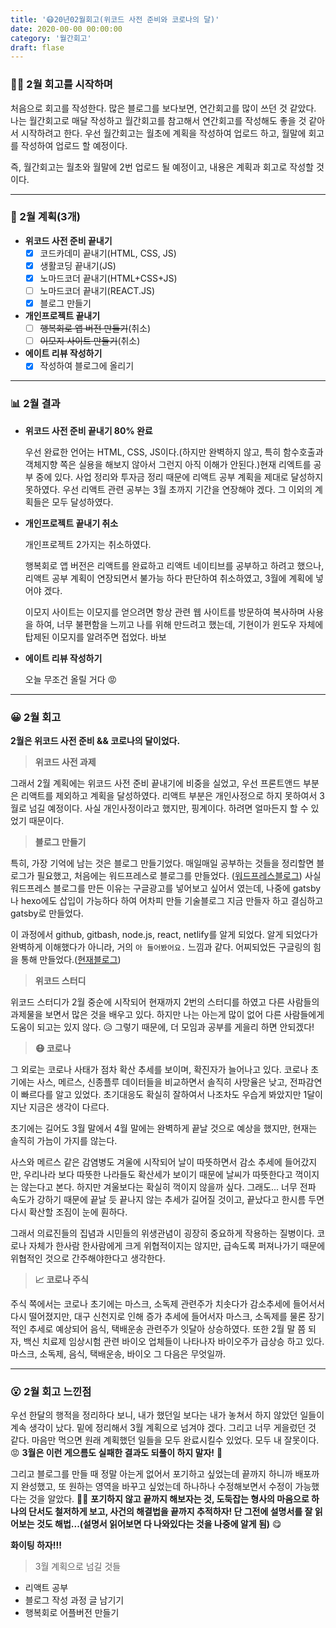 ```yaml
---
title: '😷20년02월회고(위코드 사전 준비와 코로나의 달)'
date: 2020-00-00 00:00:00
category: '월간회고'
draft: flase
---
```


### 🏋️‍♀️ 2월 회고를 시작하며

처음으로 회고를 작성한다. 많은 블로그를 보다보면, 연간회고를 많이 쓰던 것 같았다. 나는 월간회고로 매달 작성하고 월간회고를 참고해서 연간회고를 작성해도 좋을 것 같아서 시작하려고 한다. 우선 월간회고는 월초에 계획을 작성하여 업로드 하고, 월말에 회고를 작성하여 업로드 할 예정이다.

즉, 월간회고는 월초와 월말에 2번 업로드 될 예정이고, 내용은 계획과 회고로 작성할 것 이다.

---

### 📅 2월 계획(3개)

- **위코드 사전 준비 끝내기**
  - [x] 코드카데미 끝내기(HTML, CSS, JS)
  - [x] 생활코딩 끝내기(JS)
  - [x] 노마드코더 끝내기(HTML+CSS+JS)
  - [ ] 노마드코더 끝내기(REACT.JS)
  - [x] 블로그 만들기
- **개인프로젝트 끝내기**
  - [ ] ~~행복회로 앱 버전 만들기~~(취소)
  - [ ] ~~이모지 사이트 만들기~~(취소)
- **에이트 리뷰 작성하기**
  - [x] 작성하여 블로그에 올리기

---

### 📊 2월 결과

- **위코드 사전 준비 끝내기 80% 완료**

  우선 완료한 언어는 HTML, CSS, JS이다.(하지만 완벽하지 않고, 특히 함수호출과 객체지향 쪽은 실용을 해보지 않아서 그런지 아직 이해가 안된다.)현재 리엑트를 공부 중에 있다. 사업 정리와 투자금 정리 때문에 리액트 공부 계획을 제대로 달성하지 못하였다. 우선 리액트 관련 공부는 3월 초까지 기간을 연장해야 겠다. 그 이외의 계획들은 모두 달성하였다.

- **개인프로젝트 끝내기 취소**

  개인프로젝트 2가지는 취소하였다. 

  행복회로 앱 버전은 리액트를 완료하고 리액트 네이티브를 공부하고 하려고 했으나, 리액트 공부 계획이 연장되면서 불가능 하다 판단하여 취소하였고, 3월에 계획에 넣어야 겠다.

  이모지 사이트는 이모지를 얻으려면 항상 관련 웹 사이트를 방문하여 복사하며 사용을 하여, 너무 불편함을 느끼고 나를 위해 만드려고 했는데, 기현이가 윈도우 자체에 탑제된 이모지를 알려주면 접었다. 바보 

- **에이트 리뷰 작성하기**

  오늘 무조건 올릴 거다 😡

---

### 😀 2월 회고

**2월은 위코드 사전 준비 && 코로나의 달이었다.**

> **위코드 사전 과제**

그래서 2월 계획에는 위코드 사전 준비 끝내기에 비중을 실었고, 우선 프론트앤드 부분은 리액트를 제외하고 계획을 달성하였다. 리액트 부분은 개인사정으로 하지 못하여서 3월로 넘길 예정이다. 사실 개인사정이라고 했지만, 핑계이다. 하려면 얼마든지 할 수 있었기 때문이다.

> **블로그 만들기**

특히, 가장 기억에 남는 것은 블로그 만들기었다. 매일매일 공부하는 것들을 정리할면 블로그가 필요했고, 처음에는 워드프레스로 블로그를 만들었다. ([워드프레스블로그](https://oneiron381994835.wordpress.com/)) 사실 워드프레스 블로그를 만든 이유는 구글광고를 넣어보고 싶어서 였는데, 나중에 gatsby나 hexo에도 삽입이 가능하다 하여 어차피 만들 기술블로그 지금 만들자 하고 결심하고 gatsby로 만들었다.

이 과정에서 github, gitbash, node.js, react, netlify를 알게 되었다. 알게 되었다가 완벽하게 이해했다가 아니라, 거의 `아 들어봤어요.` 느낌과 같다. 어찌되었든 구글링의 힘을 통해 만들었다.([현재블로그](https://one-iron.netlify.com/))

> **위코드 스터디**

위코드 스터디가 2월 중순에 시작되어 현재까지 2번의 스터디를 하였고 다른 사람들의 과제물을 보면서 많은 것을 배우고 있다. 하지만 나는 아는게 많이 없어 다른 사람들에게 도움이 되고는 있지 않다. 😥 그렇기 때문에, 더 모임과 공부를 게을리 하면 안되겠다!

> **😷 코로나**

그 외로는 코로나 사태가 점차 확산 추세를 보이며, 확진자가 늘어나고 있다. 코로나 초기에는 사스, 메르스, 신종플루 데이터들을 비교하면서 솔직히 사망율은 낮고, 전파감연이 빠르다를 알고 있었다. 초기대응도 확실히 잘하여서 나조차도 우습게 봐았지만 1달이 지난 지금은 생각이 다르다.

초기에는 길어도 3월 말에서 4월 말에는 완벽하게 끝날 것으로 예상을 했지만, 현재는 솔직히 가늠이 가지를 않는다. 

사스와 메르스 같은 감염병도 겨울에 시작되어 날이 따뜻하면서 감소 추세에 들어갔지만, 우리나라 보다 따뜻한 나라들도 확산세가 보이기 때문에 날씨가 따뜻한다고 꺽이지는 않는다고 본다. 하지만 겨울보다는 확실히 꺽이지 않을까 싶다. 그래도... 너무 전파 속도가 강하기 때문에 끝날 듯 끝나지 않는 추세가 길어질 것이고, 끝났다고 한시름 두면 다시 확산할 조짐이 눈에 훤하다.

그래서 의료진들의 집념과 시민들의 위생관념이 굉장히 중요하게 작용하는 질병이다. 코로나 자체가 한사람 한사람에게 크게 위협적이지는 않지만, 급속도록 퍼져나가기 때문에 위협적인 것으로 간주해야한다고 생각한다.

> **📈 코로나 주식**

주식 쪽에서는 코로나 초기에는 마스크, 소독제 관련주가 치솟다가 감소추세에 들어서서 다시 떨어졌지만, 대구 신천지로 인해 증가 추세에 들어서자 마스크, 소독제를 물론 장기적인 추세로 예상되어 음식, 택배운송 관련주가 잇달아 상승하였다. 또한 2월 말 쯤 되자, 백신 치료제 임상시험 관련 바이오 업체들이 나타나자 바이오주가 급상승 하고 있다. 마스크, 소독제, 음식, 택배운송, 바이오 그 다음은 무엇일까.

---

### 😮 2월 회고 느낀점

우선 한달의 행적을 정리하다 보니, 내가 했던일 보다는 내가 놓쳐서 하지 않았던 일들이 계속 생각이 났다. 밑에 정리해서 3월 계획으로 넘겨야 겠다. 그리고 너무 게을렀던 것 같다. 마음만 먹으면 원래 계획했던 일들을 모두 완료시킬수 있었다. 모두 내 잘못이다. 😡 **3월은 이런 게으름도 실패한 결과도 되풀이 하지 말자!** 🤬

그리고 블로그를 만들 때 정말 아는게 없어서 포기하고 싶었는데 끝까지 하니까 배포까지 완성했고, 또 원하는 영역을 바꾸고 싶었는데 하나하나 수정해보면서 수정이 가능했다는 것을 알았다. 👮‍♂️ **포기하지 않고 끝까지 해보자는 것, 도둑잡는 형사의 마음으로 하나의 단서도 철저하게 보고, 사건의 해결법을 끝까지 추적하자! 단 그전에 설명서를 잘 읽어보는 것도 해법...(설명서 읽어보면 다 나와있다는 것을 나중에 알게 됨)** 😋

**화이팅 하자!!!**

> 3월 계획으로 넘길 것들

- 리액트 공부
- 블로그 작성 과정 글 남기기
- 행복회로 어플버전 만들기
